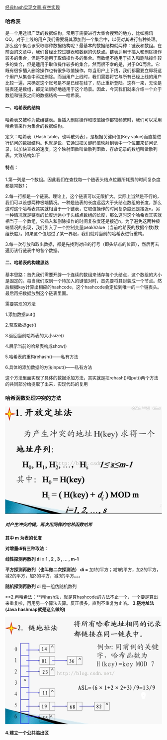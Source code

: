 [经典hash实现文章,有空实现](https://blog.csdn.net/Alexwym/article/details/81053470)

###  哈希表

​	是一个用途很广泛的数据结构，常用于需要进行大集合搜索的地方，比如腾讯QQ。对于上线的用户我们需要将其添加到一个集合中，以便对其进行各种处理。那么这个集合该采取哪种数据结构呢？最基本的数据结构就两种：链表和数组。在前面的文章中，我们曾经比较过链表和数组的优缺点。链表适用于插入和删除操作较多的集合，但是不适用于取值操作多的集合。而数组不适用于插入和删除操作较多的集合，但是适用于取值操作较多的集合。然而很不幸的是，对于QQ而言。它既有很多插入删除操作也有很多取值操作。每当用户上下线，我们都需要立即将这个用户从集合中添加删除。而当用户上线时，我们需要将它与所有已经上线的用户比较一遍，来确定这个账号是不是已经在线了，防止重新登陆。这样一来，无论是链表还是数组，都无法很好地适用于这个场景。因此，今天我们就来介绍一个介于数组和链表之间的数据结构——哈希表。

#### 一、哈希表的结构

哈希表又被称为数组链表。当插入删除操作和取值操作都较频繁时，我们可以采用哈希表来作为集合的数据结构。

定义：哈希表（Hash table，也叫散列表），是根据关键码值(Key value)而直接进行访问的数据结构。也就是说，它通过把关键码值映射到表中一个位置来访问记录，以加快查找的速度。这个映射函数叫做散列函数，存放记录的数组叫做散列表。大致结构如下

#### 特点：

1.第一列是一个数组。因此我们在查找每一个链表头结点位置所耗费的时间复杂度都是常数1；

2.每一行都是一个链表。理论上，这个链表可以无限扩大。实际上当然是不行的，我们可以设想两种极端情况。一种是链表的长度远远大于头结点数组的长度，那么这时这个哈希表其实就相当于一个链表，它取值操作的时间复杂度还是接近n。另一种情况就是链表的长度远远小于头结点数组的长度，那么这时这个哈希表其实就相当于一个数组，它插入和删除操作的时间复杂度还是接近n。为了避免这两种极端情况的出现，我们引入了一个控制变量peakValue（当前哈希表的数据个数/数组长度）。如果这个值超过了某一界限，我们就对当前的哈希表进行重构。

3.每一次存放和取出数据，都是先找到对应的行号（即头结点的位置），然后再去遍历该行链表中的各个数据。

#### 二、哈希表的构建思路

基本思路：首先我们需要开辟一个连续的数组来储存每个头结点，这个数组的大小是固定的。每当我们取到一个待加入的键值对时，首先要将其封装成一个节点。然后根据key计算出相应的hashcode，这个hashcode会定位到唯一的一个链表头。最后再把数据放到这个链表里面。



需要实现的方法

1.添加数据put()

2.获取数据get()

3.返回当前哈希表的大小size()

4.展示当前的哈希表构成show()

5.哈希表的重构rehash()——私有方法

6.具体的添加数据的方法input()——私有方法

这个方法里面实现了具体的数据添加方法，其实就是把rehash()和put()两个方法的共同部分给提取了出来，实现代码的复用



### 哈希函数处理冲突的方法

![img](hash法.assets/1670680251621171.png)



##### 对产生冲突的键，再次用同样的哈希函数哈希

**其中 m 为表的长度**

**对增量di有三种取法：**

**线性探测再散列   di = 1 , 2 , 3 , ... , m-1**

**平方探测再散列（也叫做二次探测法）   di =** 加1的平方；减1的平方，加2的平方，减2的平方，加3的平方，减3的平方。。。

**随机探测再散列**   di 是一组伪随机数列



**2.再哈希法：**再hash法，就是算hashcode的方法不止一个，一个要是算出来重复啦，再用另一个算法去算。反正很多，直到不重复为止咯。
**3.链地址法(Java hashmap就是这么做的)**

![img](hash法.assets/1670680251621173.png)

**4.建立一个公共溢出区**





